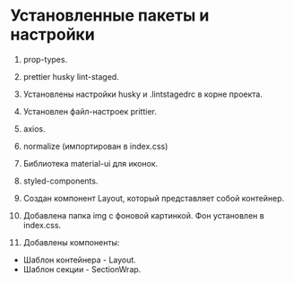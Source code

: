 # Установленные пакеты и настройки

1. prop-types.
2. prettier husky lint-staged.
3. Установлены настройки husky и .lintstagedrc в корне проекта.
4. Установлен файл-настроек prittier.
5. axios.
6. normalize (импортирован в index.css)
7. Библиотека material-ui для иконок.
8. styled-components.

9. Создан компонент Layout, который представляет собой контейнер.
10. Добавлена папка img с фоновой картинкой. Фон установлен в index.css.
11. Добавлены компоненты:
   - Шаблон контейнера - Layout.
   - Шаблон секции - SectionWrap.
